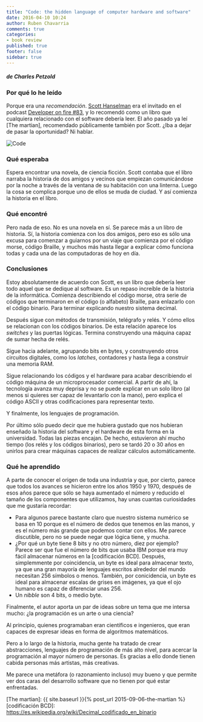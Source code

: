 ```yaml
---
title: "Code: the hidden language of computer hardware and software"
date: 2016-04-10 10:24
author: Ruben Chavarria
comments: true
categories: 
- book review
published: true
footer: false
sidebar: true
---
```


##### de Charles Petzold

### Por qué lo he leído

Porque era una *recomendación*. [Scott Hanselman] era el invitado en el podcast
[Developer on fire #83], y lo recomendó como un libro que cualquiera relacionado
con el software debería leer. El año pasado ya leí [The martian], recomendado
públicamente también por Scott. ¿Iba a dejar de pasar la oportunidad? Ni
hablar.

![Code](/images/2016/code-charles-petzold.png)

<!-- more -->

### Qué esperaba

Espera encontrar una novela, de ciencia ficción. Scott contaba que el libro
narraba la historia de dos amigos y vecinos que empiezan comunicándose por la
noche a través de la ventana de su habitación con una linterna. Luego la cosa
se complica porque uno de ellos se muda de ciudad. Y así comienza la historia
en el libro.

### Qué encontré

Pero nada de eso. No es una novela en sí. Se parece más a un libro de historia.
Sí, la historia comienza con los dos amigos, pero eso es sólo una excusa para
comenzar a guiarnos por un viaje que comienza por el código morse, código
Braille, y muchos más hasta llegar a explicar cómo funciona todas y cada una de
las computadoras de hoy en día.

### Conclusiones

Estoy absolutamente de acuerdo con Scott, es un libro que debería leer todo
aquel que se dedique al software. Es un repaso increíble de la historia de la
informática. Comienza describiendo el código morse, otra serie de códigos que
terminaron en el código (o alfabeto) Braille, para enlazarlo con el código
binario. Para terminar explicando nuestro sistema decimal.

Después sigue con métodos de transmisión, telégrafo y relés. Y cómo ellos se
relacionan con los códigos binarios. De esta relación aparece los *switches* y
las puertas lógicas. Termina construyendo una máquina capaz de sumar hecha de
relés.

Sigue hacia adelante, agrupando bits en bytes, y construyendo otros circuitos
digitales, como los *latches*, contadores y hasta llega a construir una memoria
RAM.

Sigue relacionando los códigos y el hardware para acabar describiendo el código
máquina de un microprocesador comercial. A partir de ahí, la tecnología avanza
muy deprisa y no se puede explicar en un solo libro (al menos si quieres ser
capaz de levantarlo con la mano), pero explica el código ASCII y otras
codificaciones para representar texto.

Y finalmente, los lenguajes de programación.

Por último sólo puedo decir que me hubiera gustado que nos hubieran enseñado la
historia del software y el hardware de esta forma en la universidad. Todas las
piezas encajan. De hecho, estuvieron ahí mucho tiempo (los relés y los códigos
binarios), pero se tardó 20 o 30 años en unirlos para crear máquinas capaces de
realizar cálculos automáticamente.

### Qué he aprendido

A parte de conocer el origen de toda una industria y que, por cierto, parece
que todos los avances se hicieron entre los años 1950 y 1970, después de esos
años parece que sólo se haya aumentado el número y reducido el tamaño de los
componentes que utilizamos, hay unas cuantas curiosidades que me gustaría
recordar:

- Para algunos parece bastante claro que nuestro sistema numérico se basa en 10
  porque es el número de dedos que tenemos en las manos, y es el número más
  grande que podemos contar con ellos. Me parece discutible, pero no se puede
  negar que lógica tiene, y mucha.
- ¿Por qué un byte tiene 8 bits y no otro número, diez por ejemplo? Parece ser
  que fue el número de bits que usaba IBM porque era muy fácil almacenar
  números en la [codificación BCD]. Después, simplemmente por coincidencia, un
  byte es ideal para almacenar texto, ya que una gran mayoría de lenguajes
  escritos alrededor del mundo necesitan 256 símbolos o menos. También, por
  conicidencia, un byte es ideal para almacenar escalas de grises en imágenes, ya
  que el ojo humano es capaz de diferenciar unas 256.
- Un *nibble* son 4 bits, o medio byte.

Finalmente, el autor aporta un par de ideas sobre un tema que me intersa mucho:
¿la programación es un arte o una ciencia?

Al principio, quienes programaban eran científicos e ingenieros, que eran
capaces de expresar ideas en forma de algoritmos matemáticos.

Pero a lo largo de la historia, mucha gente ha tratado de crear abstracciones,
lenguajes de programación de más alto nivel, para acercar la programación al
mayor número de personas. Es gracias a ello donde tienen cabida personas más
artistas, más creativas.

Me parece una metáfora (o razonamiento incluso) muy bueno y que permite ver dos
caras del desarrollo software que no tienen por qué estar enfrentadas.

[Scott Hanselman]: http://www.hanselman.com/
[Developer on fire #83]: http://developeronfire.com/episode-083-scott-hanselman-learn-balance
[The martian]: {{ site.baseurl }}{% post_url 2015-09-06-the-martian %}
[codificación BCD]: https://es.wikipedia.org/wiki/Decimal_codificado_en_binario

